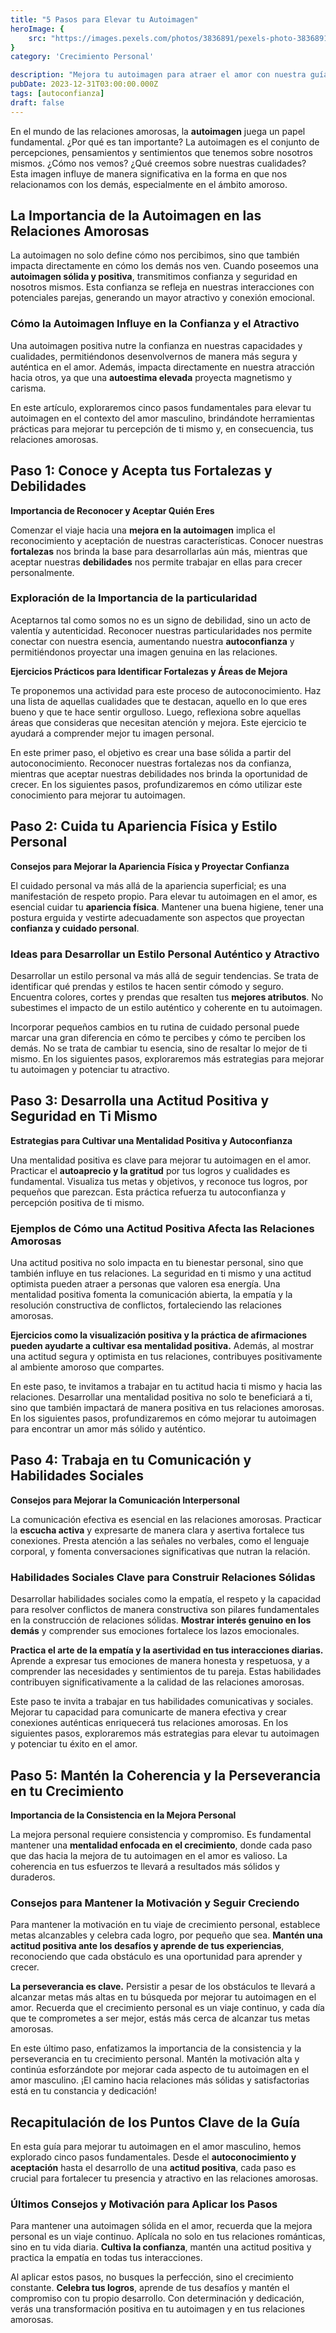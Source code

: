 ```yaml
---
title: "5 Pasos para Elevar tu Autoimagen"
heroImage: {
	src: "https://images.pexels.com/photos/3836891/pexels-photo-3836891.jpeg?auto=compress&cs=tinysrgb&w=1260&h=750&dpr=1",
}
category: 'Crecimiento Personal'

description: "Mejora tu autoimagen para atraer el amor con nuestra guía especializada para hombres. Descubre los 5 pasos esenciales que transformarán tu confianza y presencia en las relaciones. ¡Hazte irresistible en el amor!"
pubDate: 2023-12-31T03:00:00.000Z
tags: [autoconfianza]
draft: false
---
```


En el mundo de las relaciones amorosas, la **autoimagen** juega un papel fundamental. ¿Por qué es tan importante? La autoimagen es el conjunto de percepciones, pensamientos y sentimientos que tenemos sobre nosotros mismos. ¿Cómo nos vemos? ¿Qué creemos sobre nuestras cualidades? Esta imagen influye de manera significativa en la forma en que nos relacionamos con los demás, especialmente en el ámbito amoroso.

## La Importancia de la Autoimagen en las Relaciones Amorosas

La autoimagen no solo define cómo nos percibimos, sino que también impacta directamente en cómo los demás nos ven. Cuando poseemos una **autoimagen sólida y positiva**, transmitimos confianza y seguridad en nosotros mismos. Esta confianza se refleja en nuestras interacciones con potenciales parejas, generando un mayor atractivo y conexión emocional.

### Cómo la Autoimagen Influye en la Confianza y el Atractivo

Una autoimagen positiva nutre la confianza en nuestras capacidades y cualidades, permitiéndonos desenvolvernos de manera más segura y auténtica en el amor. Además, impacta directamente en nuestra atracción hacia otros, ya que una **autoestima elevada** proyecta magnetismo y carisma.

En este artículo, exploraremos cinco pasos fundamentales para elevar tu autoimagen en el contexto del amor masculino, brindándote herramientas prácticas para mejorar tu percepción de ti mismo y, en consecuencia, tus relaciones amorosas.

## Paso 1: Conoce y Acepta tus Fortalezas y Debilidades

**Importancia de Reconocer y Aceptar Quién Eres**

Comenzar el viaje hacia una **mejora en la autoimagen** implica el reconocimiento y aceptación de nuestras características. Conocer nuestras **fortalezas** nos brinda la base para desarrollarlas aún más, mientras que aceptar nuestras **debilidades** nos permite trabajar en ellas para crecer personalmente.

### Exploración de la Importancia de la particularidad

Aceptarnos tal como somos no es un signo de debilidad, sino un acto de valentía y autenticidad. Reconocer nuestras particularidades nos permite conectar con nuestra esencia, aumentando nuestra **autoconfianza** y permitiéndonos proyectar una imagen genuina en las relaciones.

**Ejercicios Prácticos para Identificar Fortalezas y Áreas de Mejora**

Te proponemos una actividad para este proceso de autoconocimiento. Haz una lista de aquellas cualidades que te destacan, aquello en lo que eres bueno y que te hace sentir orgulloso. Luego, reflexiona sobre aquellas áreas que consideras que necesitan atención y mejora. Este ejercicio te ayudará a comprender mejor tu imagen personal.

En este primer paso, el objetivo es crear una base sólida a partir del autoconocimiento. Reconocer nuestras fortalezas nos da confianza, mientras que aceptar nuestras debilidades nos brinda la oportunidad de crecer. En los siguientes pasos, profundizaremos en cómo utilizar este conocimiento para mejorar tu autoimagen.

## Paso 2: Cuida tu Apariencia Física y Estilo Personal

**Consejos para Mejorar la Apariencia Física y Proyectar Confianza**

El cuidado personal va más allá de la apariencia superficial; es una manifestación de respeto propio. Para elevar tu autoimagen en el amor, es esencial cuidar tu **apariencia física**. Mantener una buena higiene, tener una postura erguida y vestirte adecuadamente son aspectos que proyectan **confianza y cuidado personal**.

### Ideas para Desarrollar un Estilo Personal Auténtico y Atractivo

Desarrollar un estilo personal va más allá de seguir tendencias. Se trata de identificar qué prendas y estilos te hacen sentir cómodo y seguro. Encuentra colores, cortes y prendas que resalten tus **mejores atributos**. No subestimes el impacto de un estilo auténtico y coherente en tu autoimagen.

Incorporar pequeños cambios en tu rutina de cuidado personal puede marcar una gran diferencia en cómo te percibes y cómo te perciben los demás. No se trata de cambiar tu esencia, sino de resaltar lo mejor de ti mismo. En los siguientes pasos, exploraremos más estrategias para mejorar tu autoimagen y potenciar tu atractivo.

## Paso 3: Desarrolla una Actitud Positiva y Seguridad en Ti Mismo

**Estrategias para Cultivar una Mentalidad Positiva y Autoconfianza**

Una mentalidad positiva es clave para mejorar tu autoimagen en el amor. Practicar el **autoaprecio y la gratitud** por tus logros y cualidades es fundamental. Visualiza tus metas y objetivos, y reconoce tus logros, por pequeños que parezcan. Esta práctica refuerza tu autoconfianza y percepción positiva de ti mismo.

### Ejemplos de Cómo una Actitud Positiva Afecta las Relaciones Amorosas

Una actitud positiva no solo impacta en tu bienestar personal, sino que también influye en tus relaciones. La seguridad en ti mismo y una actitud optimista pueden atraer a personas que valoren esa energía. Una mentalidad positiva fomenta la comunicación abierta, la empatía y la resolución constructiva de conflictos, fortaleciendo las relaciones amorosas.

**Ejercicios como la visualización positiva y la práctica de afirmaciones pueden ayudarte a cultivar esa mentalidad positiva.** Además, al mostrar una actitud segura y optimista en tus relaciones, contribuyes positivamente al ambiente amoroso que compartes.

En este paso, te invitamos a trabajar en tu actitud hacia ti mismo y hacia las relaciones. Desarrollar una mentalidad positiva no solo te beneficiará a ti, sino que también impactará de manera positiva en tus relaciones amorosas. En los siguientes pasos, profundizaremos en cómo mejorar tu autoimagen para encontrar un amor más sólido y auténtico.

## Paso 4: Trabaja en tu Comunicación y Habilidades Sociales

**Consejos para Mejorar la Comunicación Interpersonal**

La comunicación efectiva es esencial en las relaciones amorosas. Practicar la **escucha activa** y expresarte de manera clara y asertiva fortalece tus conexiones. Presta atención a las señales no verbales, como el lenguaje corporal, y fomenta conversaciones significativas que nutran la relación.

### Habilidades Sociales Clave para Construir Relaciones Sólidas

Desarrollar habilidades sociales como la empatía, el respeto y la capacidad para resolver conflictos de manera constructiva son pilares fundamentales en la construcción de relaciones sólidas. **Mostrar interés genuino en los demás** y comprender sus emociones fortalece los lazos emocionales.

**Practica el arte de la empatía y la asertividad en tus interacciones diarias.** Aprende a expresar tus emociones de manera honesta y respetuosa, y a comprender las necesidades y sentimientos de tu pareja. Estas habilidades contribuyen significativamente a la calidad de las relaciones amorosas.

Este paso te invita a trabajar en tus habilidades comunicativas y sociales. Mejorar tu capacidad para comunicarte de manera efectiva y crear conexiones auténticas enriquecerá tus relaciones amorosas. En los siguientes pasos, exploraremos más estrategias para elevar tu autoimagen y potenciar tu éxito en el amor.

## Paso 5: Mantén la Coherencia y la Perseverancia en tu Crecimiento

**Importancia de la Consistencia en la Mejora Personal**

La mejora personal requiere consistencia y compromiso. Es fundamental mantener una **mentalidad enfocada en el crecimiento**, donde cada paso que das hacia la mejora de tu autoimagen en el amor es valioso. La coherencia en tus esfuerzos te llevará a resultados más sólidos y duraderos.

### Consejos para Mantener la Motivación y Seguir Creciendo

Para mantener la motivación en tu viaje de crecimiento personal, establece metas alcanzables y celebra cada logro, por pequeño que sea. **Mantén una actitud positiva ante los desafíos y aprende de tus experiencias**, reconociendo que cada obstáculo es una oportunidad para aprender y crecer.

**La perseverancia es clave.** Persistir a pesar de los obstáculos te llevará a alcanzar metas más altas en tu búsqueda por mejorar tu autoimagen en el amor. Recuerda que el crecimiento personal es un viaje continuo, y cada día que te comprometes a ser mejor, estás más cerca de alcanzar tus metas amorosas.

En este último paso, enfatizamos la importancia de la consistencia y la perseverancia en tu crecimiento personal. Mantén la motivación alta y continúa esforzándote por mejorar cada aspecto de tu autoimagen en el amor masculino. ¡El camino hacia relaciones más sólidas y satisfactorias está en tu constancia y dedicación!

## Recapitulación de los Puntos Clave de la Guía

En esta guía para mejorar tu autoimagen en el amor masculino, hemos explorado cinco pasos fundamentales. Desde el **autoconocimiento y aceptación** hasta el desarrollo de una **actitud positiva**, cada paso es crucial para fortalecer tu presencia y atractivo en las relaciones amorosas.

### Últimos Consejos y Motivación para Aplicar los Pasos

Para mantener una autoimagen sólida en el amor, recuerda que la mejora personal es un viaje continuo. Aplícala no solo en tus relaciones románticas, sino en tu vida diaria. **Cultiva la confianza**, mantén una actitud positiva y practica la empatía en todas tus interacciones.

Al aplicar estos pasos, no busques la perfección, sino el crecimiento constante. **Celebra tus logros**, aprende de tus desafíos y mantén el compromiso con tu propio desarrollo. Con determinación y dedicación, verás una transformación positiva en tu autoimagen y en tus relaciones amorosas.
